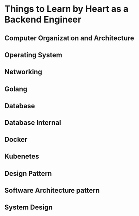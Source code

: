 # Things to Learn by Heart as a Backend Engineer

## Computer Organization and Architecture

## Operating System

## Networking

## Golang

## Database

## Database Internal

## Docker

## Kubenetes

## Design Pattern

## Software Architecture pattern

## System Design
